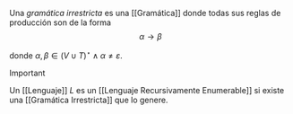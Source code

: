Una *gramática irrestricta* es una [[Gramática]] donde todas sus reglas de producción son de la forma $$\alpha \rightarrow \beta$$

 donde $\alpha, \beta \in (V \cup T)^\star \land \alpha \neq \varepsilon$.

>[!important]
>Un [[Lenguaje]] $L$ es un [[Lenguaje Recursivamente Enumerable]] si existe una [[Gramática Irrestricta]] que lo genere.
